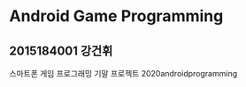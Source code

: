 Android Game Programming
================
2015184001 강건휘
----------------
스마트폰 게임 프로그래밍 기말 프로젝트
2020androidprogramming
